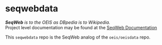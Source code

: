 # seqwebdata

_**SeqWeb** is to the OEIS as DBpedia is to Wikipedia._<br>
Project level documentation may be found at the [SeqWeb Documentation](https://www.seqweb.org/)

This `seqwebdata` repo is the SeqWeb analog of the `oeis/oeisdata` repo.
